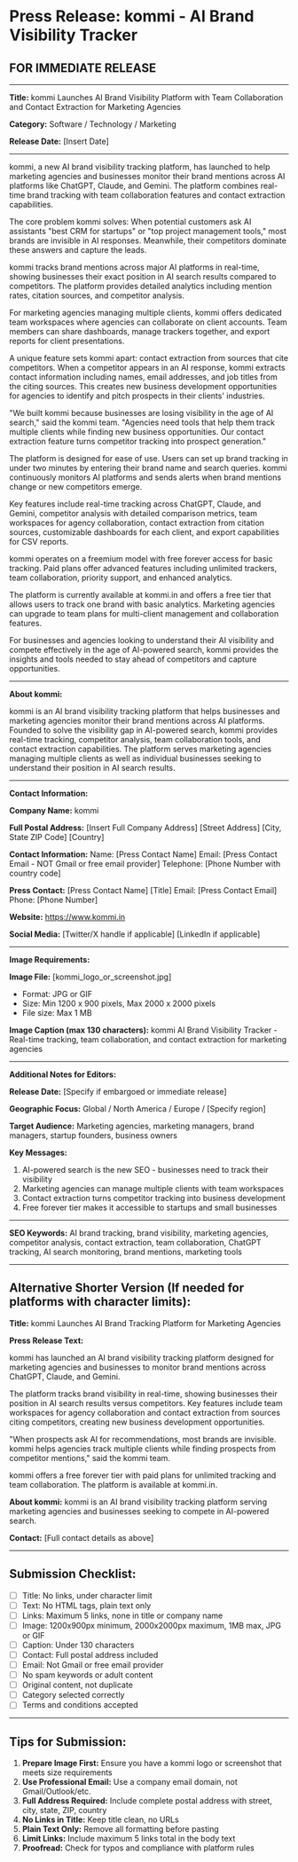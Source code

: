 # Press Release: kommi - AI Brand Visibility Tracker

## FOR IMMEDIATE RELEASE

---

**Title:**
kommi Launches AI Brand Visibility Platform with Team Collaboration and Contact Extraction for Marketing Agencies

**Category:**
Software / Technology / Marketing

**Release Date:**
[Insert Date]

---



kommi, a new AI brand visibility tracking platform, has launched to help marketing agencies and businesses monitor their brand mentions across AI platforms like ChatGPT, Claude, and Gemini. The platform combines real-time brand tracking with team collaboration features and contact extraction capabilities.

The core problem kommi solves: When potential customers ask AI assistants "best CRM for startups" or "top project management tools," most brands are invisible in AI responses. Meanwhile, their competitors dominate these answers and capture the leads.

kommi tracks brand mentions across major AI platforms in real-time, showing businesses their exact position in AI search results compared to competitors. The platform provides detailed analytics including mention rates, citation sources, and competitor analysis.

For marketing agencies managing multiple clients, kommi offers dedicated team workspaces where agencies can collaborate on client accounts. Team members can share dashboards, manage trackers together, and export reports for client presentations.

A unique feature sets kommi apart: contact extraction from sources that cite competitors. When a competitor appears in an AI response, kommi extracts contact information including names, email addresses, and job titles from the citing sources. This creates new business development opportunities for agencies to identify and pitch prospects in their clients' industries.

"We built kommi because businesses are losing visibility in the age of AI search," said the kommi team. "Agencies need tools that help them track multiple clients while finding new business opportunities. Our contact extraction feature turns competitor tracking into prospect generation."

The platform is designed for ease of use. Users can set up brand tracking in under two minutes by entering their brand name and search queries. kommi continuously monitors AI platforms and sends alerts when brand mentions change or new competitors emerge.

Key features include real-time tracking across ChatGPT, Claude, and Gemini, competitor analysis with detailed comparison metrics, team workspaces for agency collaboration, contact extraction from citation sources, customizable dashboards for each client, and export capabilities for CSV reports.

kommi operates on a freemium model with free forever access for basic tracking. Paid plans offer advanced features including unlimited trackers, team collaboration, priority support, and enhanced analytics.

The platform is currently available at kommi.in and offers a free tier that allows users to track one brand with basic analytics. Marketing agencies can upgrade to team plans for multi-client management and collaboration features.

For businesses and agencies looking to understand their AI visibility and compete effectively in the age of AI-powered search, kommi provides the insights and tools needed to stay ahead of competitors and capture opportunities.

---

**About kommi:**

kommi is an AI brand visibility tracking platform that helps businesses and marketing agencies monitor their brand mentions across AI platforms. Founded to solve the visibility gap in AI-powered search, kommi provides real-time tracking, competitor analysis, team collaboration tools, and contact extraction capabilities. The platform serves marketing agencies managing multiple clients as well as individual businesses seeking to understand their position in AI search results.

---

**Contact Information:**

**Company Name:**
kommi

**Full Postal Address:**
[Insert Full Company Address]
[Street Address]
[City, State ZIP Code]
[Country]

**Contact Information:**
Name: [Press Contact Name]
Email: [Press Contact Email - NOT Gmail or free email provider]
Telephone: [Phone Number with country code]

**Press Contact:**
[Press Contact Name]
[Title]
Email: [Press Contact Email]
Phone: [Phone Number]

**Website:**
https://www.kommi.in

**Social Media:**
[Twitter/X handle if applicable]
[LinkedIn if applicable]

---

**Image Requirements:**

**Image File:**
[kommi_logo_or_screenshot.jpg]
- Format: JPG or GIF
- Size: Min 1200 x 900 pixels, Max 2000 x 2000 pixels
- File size: Max 1 MB

**Image Caption (max 130 characters):**
kommi AI Brand Visibility Tracker - Real-time tracking, team collaboration, and contact extraction for marketing agencies

---

**Additional Notes for Editors:**

**Release Date:**
[Specify if embargoed or immediate release]

**Geographic Focus:**
Global / North America / Europe / [Specify region]

**Target Audience:**
Marketing agencies, marketing managers, brand managers, startup founders, business owners

**Key Messages:**
1. AI-powered search is the new SEO - businesses need to track their visibility
2. Marketing agencies can manage multiple clients with team workspaces
3. Contact extraction turns competitor tracking into business development
4. Free forever tier makes it accessible to startups and small businesses

---

**SEO Keywords:**
AI brand tracking, brand visibility, marketing agencies, competitor analysis, contact extraction, team collaboration, ChatGPT tracking, AI search monitoring, brand mentions, marketing tools

---

## Alternative Shorter Version (If needed for platforms with character limits):

**Title:**
kommi Launches AI Brand Tracking Platform for Marketing Agencies

**Press Release Text:**

kommi has launched an AI brand visibility tracking platform designed for marketing agencies and businesses to monitor brand mentions across ChatGPT, Claude, and Gemini.

The platform tracks brand visibility in real-time, showing businesses their position in AI search results versus competitors. Key features include team workspaces for agency collaboration and contact extraction from sources citing competitors, creating new business development opportunities.

"When prospects ask AI for recommendations, most brands are invisible. kommi helps agencies track multiple clients while finding prospects from competitor mentions," said the kommi team.

kommi offers a free forever tier with paid plans for unlimited tracking and team collaboration. The platform is available at kommi.in.

**About kommi:**
kommi is an AI brand visibility tracking platform serving marketing agencies and businesses seeking to compete in AI-powered search.

**Contact:**
[Full contact details as above]

---

## Submission Checklist:

- [ ] Title: No links, under character limit
- [ ] Text: No HTML tags, plain text only
- [ ] Links: Maximum 5 links, none in title or company name
- [ ] Image: 1200x900px minimum, 2000x2000px maximum, 1MB max, JPG or GIF
- [ ] Caption: Under 130 characters
- [ ] Contact: Full postal address included
- [ ] Email: Not Gmail or free email provider
- [ ] No spam keywords or adult content
- [ ] Original content, not duplicate
- [ ] Category selected correctly
- [ ] Terms and conditions accepted

---

## Tips for Submission:

1. **Prepare Image First:** Ensure you have a kommi logo or screenshot that meets size requirements
2. **Use Professional Email:** Use a company email domain, not Gmail/Outlook/etc.
3. **Full Address Required:** Include complete postal address with street, city, state, ZIP, country
4. **No Links in Title:** Keep title clean, no URLs
5. **Plain Text Only:** Remove all formatting before pasting
6. **Limit Links:** Include maximum 5 links total in the body text
7. **Proofread:** Check for typos and compliance with platform rules

